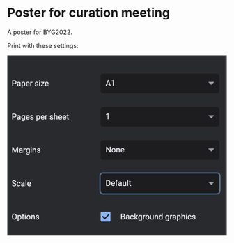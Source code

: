 # Poster for curation meeting

A poster for BYG2022.

Print with these settings:

![](print_settings.png)